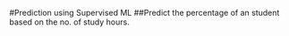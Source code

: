 #Prediction using Supervised ML
##Predict the percentage of an student based on the no. of study hours.
